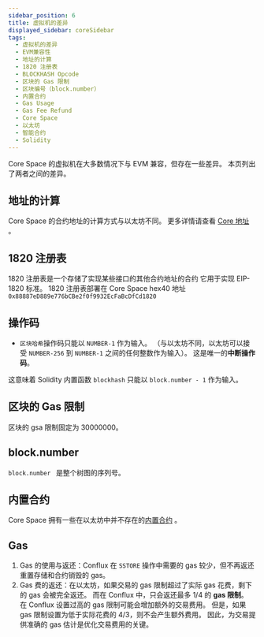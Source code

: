```yaml
---
sidebar_position: 6
title: 虚拟机的差异
displayed_sidebar: coreSidebar
tags:
  - 虚拟机的差异
  - EVM兼容性
  - 地址的计算
  - 1820 注册表
  - BLOCKHASH Opcode
  - 区块的 Gas 限制
  - 区块编号（block.number）
  - 内置合约
  - Gas Usage
  - Gas Fee Refund
  - Core Space
  - 以太坊
  - 智能合约
  - Solidity
---
```


Core Space 的虚拟机在大多数情况下与 EVM 兼容，但存在一些差异。 本页列出了两者之间的差异。

## 地址的计算

Core Space 的合约地址的计算方式与以太坊不同。 更多详情请查看 [Core 地址](addresses#contract-address-computation) 。

## 1820 注册表

1820 注册表是一个存储了实现某些接口的其他合约地址的合约 它用于实现 EIP-1820 标准。 1820 注册表部署在 Core Space hex40 地址 `0x88887eD889e776bCBe2f0f9932EcFaBcDfCd1820`

## 操作码

- `区块哈希`操作码只能以 `NUMBER-1` 作为输入。 （与以太坊不同，以太坊可以接受 `NUMBER-256` 到 `NUMBER-1` 之间的任何整数作为输入）。 这是唯一的**中断操作码**。

这意味着 Solidity 内置函数 `blockhash` 只能以 `block.number - 1` 作为输入。

## 区块的 Gas 限制

区块的 gsa 限制固定为 30000000。

## block.number

`block.number ` 是整个树图的序列号。

## 内置合约

Core Space 拥有一些在以太坊中并不存在的[内置合约](./internal-contracts/) 。

## Gas

1. Gas 的使用与返还：Conflux 在 `SSTORE` 操作中需要的 gas 较少，但不再返还重置存储和合约销毁的 gas。
2. Gas 费的返还：在以太坊，如果交易的 gas 限制超过了实际 gas 花费，剩下的 gas 会被完全返还。 而在 Conflux 中，只会返还最多 1/4 的 **gas 限制**。 在 Conflux 设置过高的 gas 限制可能会增加额外的交易费用。 但是，如果 gas 限制设置为低于实际花费的 4/3，则不会产生额外费用。 因此，为交易提供准确的 gas 估计是优化交易费用的关键。
